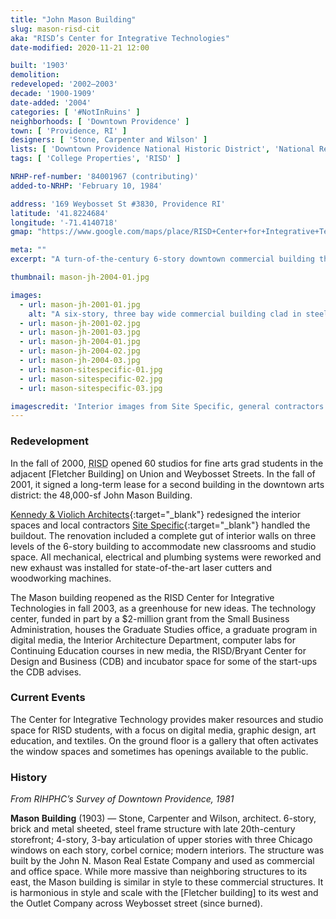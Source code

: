 ```yaml
---
title: "John Mason Building"
slug: mason-risd-cit
aka: "RISD’s Center for Integrative Technologies"
date-modified: 2020-11-21 12:00

built: '1903'
demolition: 
redeveloped: '2002–2003'
decade: '1900-1909'
date-added: '2004'
categories: [ '#NotInRuins' ]
neighborhoods: [ 'Downtown Providence' ]
town: [ 'Providence, RI' ]
designers: [ 'Stone, Carpenter and Wilson' ]
lists: [ 'Downtown Providence National Historic District', 'National Register of Historic Places' ]
tags: [ 'College Properties', 'RISD' ]

NRHP-ref-number: '84001967 (contributing)'
added-to-NRHP: 'February 10, 1984'

address: '169 Weybosset St #3830, Providence RI'
latitude: '41.8224684'
longitude: '-71.4140718'
gmap: "https://www.google.com/maps/place/RISD+Center+for+Integrative+Technologies+(CIT)%2FMason+Building/@41.8224684,-71.4140718,17z/data=!3m1!4b1!4m5!3m4!1s0x89e4451479a67bed:0x19bdfe4823ce1a3a!8m2!3d41.8224644!4d-71.4118831"

meta: ""
excerpt: "A turn-of-the-century 6-story downtown commercial building that is now part of the RISD campus"

thumbnail: mason-jh-2004-01.jpg

images:
  - url: mason-jh-2001-01.jpg
    alt: "A six-story, three bay wide commercial building clad in steel and aluminum with a rectangular set of windows on the first two floors, narrower rectangular windows on the third through fifth, and rounded arched windows across the top floors"
  - url: mason-jh-2001-02.jpg
  - url: mason-jh-2001-03.jpg
  - url: mason-jh-2004-01.jpg
  - url: mason-jh-2004-02.jpg
  - url: mason-jh-2004-03.jpg
  - url: mason-sitespecific-01.jpg
  - url: mason-sitespecific-02.jpg
  - url: mason-sitespecific-03.jpg

imagescredit: 'Interior images from Site Specific, general contractors'
---
```



### Redevelopment

In the fall of 2000, <abbr title="the Rhode Island School of Design">RISD</abbr> opened 60 studios for fine arts grad students in the adjacent [Fletcher Building] on Union and Weybosset Streets. In the fall of 2001, it signed a long-term lease for a second building in the downtown arts district: the 48,000-sf John Mason Building. 

[Kennedy & Violich Architects](//www.kvarch.net){:target="_blank"} redesigned the interior spaces and local contractors [Site Specific](//www.sitespecificllc.com){:target="_blank"} handled the buildout. The renovation included a complete gut of interior walls on three levels of the 6-story building to accommodate new classrooms and studio space. All mechanical, electrical and plumbing systems were reworked and new exhaust was installed for state-of-the-art laser cutters and woodworking machines.

The Mason building reopened as the <span class="abbr">RISD</span> Center for Integrative Technologies in fall 2003, as a greenhouse for new ideas. The technology center, funded in part by a $2-million grant from the Small Business Administration, houses the Graduate Studies office, a graduate program in digital media, the Interior Architecture Department, computer labs for Continuing Education courses in new media, the RISD/Bryant Center for Design and Business (<span class="abbr">CDB</span>) and incubator space for some of the start-ups the <span class="abbr">CDB</span> advises.


### Current Events

The Center for Integrative Technology provides maker resources and studio space for RISD students, with a focus on digital media, graphic design, art education, and textiles. On the ground floor is a gallery that often activates the window spaces and sometimes has openings available to the public. 


### History

_From RIHPHC’s Survey of Downtown Providence, 1981_ 

**Mason Building** (1903) — Stone, Carpenter and Wilson, architect. 6-story, brick and metal sheeted, steel frame structure with late 20th-century storefront; 4-story, 3-bay articulation of upper stories with three Chicago windows on each story, corbel cornice; modern interiors. The structure was built by the John N. Mason Real Estate Company and used as commercial and office space. While more massive than neighboring structures to its east, the Mason building is similar in style to these commercial structures. It is harmonious in style and scale with the [Fletcher building] to its west and the Outlet Company across Weybosset street (since burned).
